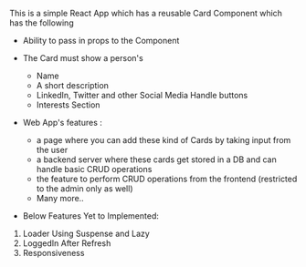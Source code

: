This is a simple React App which has a reusable Card Component which has the following
 - Ability to pass in props to the Component
 - The Card must show a person's
    - Name
    - A short description
    - LinkedIn, Twitter and other Social Media Handle buttons
    - Interests Section
 - Web App's features :
    - a page where you can add these kind of Cards by taking input from the user
    - a backend server where these cards get stored in a DB and can handle basic CRUD operations
    - the feature to perform CRUD operations from the frontend (restricted to the admin only as well)
    - Many more..



- Below Features Yet to Implemented:
1) Loader Using Suspense and Lazy
2) LoggedIn After Refresh
3) Responsiveness
